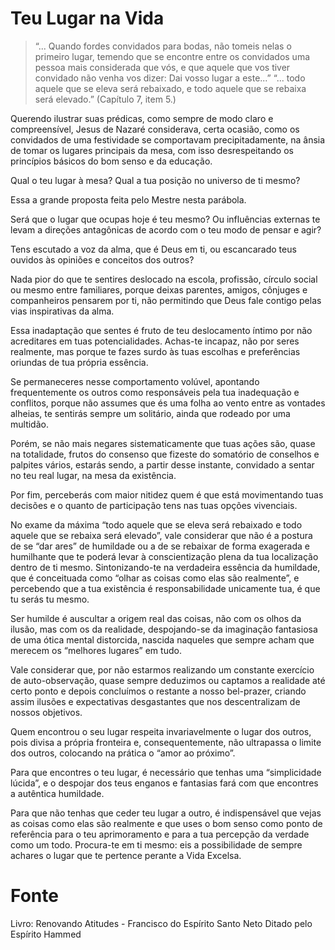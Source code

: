 # Teu Lugar na Vida

> “... Quando fordes convidados para bodas, não tomeis nelas o primeiro lugar, temendo que se encontre entre os convidados uma pessoa mais considerada que vós, e que aquele que vos tiver convidado não venha vos dizer: Dai vosso lugar a este...”
> “... todo aquele que se eleva será rebaixado, e todo aquele que se rebaixa será elevado.” (Capítulo 7, item 5.)

Querendo ilustrar suas prédicas, como sempre de modo claro e compreensível, Jesus de Nazaré considerava, certa ocasião, como os convidados de uma festividade se comportavam precipitadamente, na ânsia de tomar os lugares principais da mesa, com isso desrespeitando os princípios básicos do bom senso e da educação.

Qual o teu lugar à mesa? Qual a tua posição no universo de ti mesmo?

Essa a grande proposta feita pelo Mestre nesta parábola.

Será que o lugar que ocupas hoje é teu mesmo? Ou influências externas te levam a direções antagônicas de acordo com o teu modo de pensar e agir?

Tens escutado a voz da alma, que é Deus em ti, ou escancarado teus ouvidos às opiniões e conceitos dos outros?

Nada pior do que te sentires deslocado na escola, profissão, círculo social ou mesmo entre familiares, porque deixas parentes, amigos, cônjuges e companheiros pensarem por ti, não permitindo que Deus fale contigo pelas vias inspirativas da alma.

Essa inadaptação que sentes é fruto de teu deslocamento íntimo por não acreditares em tuas potencialidades. Achas-te incapaz, não por seres realmente, mas porque te fazes surdo às tuas escolhas e preferências oriundas de tua própria essência.

Se permaneceres nesse comportamento volúvel, apontando frequentemente os outros como responsáveis pela tua inadequação e conflitos, porque não assumes que és uma folha ao vento entre as vontades alheias, te sentirás sempre um solitário, ainda que rodeado por uma multidão.

Porém, se não mais negares sistematicamente que tuas ações são, quase na totalidade, frutos do consenso que fizeste do somatório de conselhos e palpites vários, estarás sendo, a partir desse instante, convidado a sentar no teu real lugar, na mesa da existência.

Por fim, perceberás com maior nitidez quem é que está movimentando tuas decisões e o quanto de participação tens nas tuas opções vivenciais.

No exame da máxima “todo aquele que se eleva será rebaixado e todo aquele que se rebaixa será elevado”, vale considerar que não é a postura de se “dar ares” de humildade ou a de se rebaixar de forma exagerada e humilhante que te poderá levar à conscientização plena da tua localização dentro de ti mesmo. Sintonizando-te na verdadeira essência da humildade, que é conceituada como “olhar as coisas como elas são realmente”, e percebendo que a tua existência é responsabilidade unicamente tua, é que tu serás tu mesmo.

Ser humilde é auscultar a origem real das coisas, não com os olhos da ilusão, mas com os da realidade, despojando-se da imaginação fantasiosa de uma ótica mental distorcida, nascida naqueles que sempre acham que merecem os “melhores lugares” em tudo.

Vale considerar que, por não estarmos realizando um constante exercício de auto-observação, quase sempre deduzimos ou captamos a realidade até certo ponto e depois concluímos o restante a nosso bel-prazer, criando assim ilusões e expectativas desgastantes que nos descentralizam de nossos objetivos.

Quem encontrou o seu lugar respeita invariavelmente o lugar dos outros, pois divisa a própria fronteira e, consequentemente, não ultrapassa o limite dos outros, colocando na prática o “amor ao próximo”.

Para que encontres o teu lugar, é necessário que tenhas uma “simplicidade lúcida”, e o despojar dos teus enganos e fantasias fará com que encontres a autêntica humildade.

Para que não tenhas que ceder teu lugar a outro, é indispensável que vejas as coisas como elas são realmente e que uses o bom senso como ponto de referência para o teu aprimoramento e para a tua percepção da verdade como um todo. Procura-te em ti mesmo: eis a possibilidade de sempre achares o lugar que te pertence perante a Vida Excelsa.


# Fonte
Livro: Renovando Atitudes - Francisco do Espírito Santo Neto
Ditado pelo Espírito Hammed
